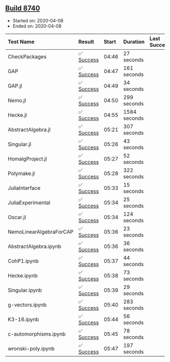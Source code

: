 ## [Build 8740](https://oscarci.mathematik.uni-kl.de/job/oscar/8740/)

* Started on: 2020-04-08
* Ended on: 2020-04-08

| Test Name    | Result | Start | Duration | Last Success | First Failure |
|:-------------|:-------|:------|:---------|:-------------|:--------------|
| CheckPackages | ✅ [Success](https://oscarci.mathematik.uni-kl.de/job/oscar/8740/artifact/logs/build-8740/CheckPackages.log) | 04:46 | 27 seconds |  |  |
| GAP | ✅ [Success](https://oscarci.mathematik.uni-kl.de/job/oscar/8740/artifact/logs/build-8740/GAP.log) | 04:47 | 161 seconds |  |  |
| GAP.jl | ✅ [Success](https://oscarci.mathematik.uni-kl.de/job/oscar/8740/artifact/logs/build-8740/GAP.jl.log) | 04:49 | 34 seconds |  |  |
| Nemo.jl | ✅ [Success](https://oscarci.mathematik.uni-kl.de/job/oscar/8740/artifact/logs/build-8740/Nemo.jl.log) | 04:50 | 299 seconds |  |  |
| Hecke.jl | ✅ [Success](https://oscarci.mathematik.uni-kl.de/job/oscar/8740/artifact/logs/build-8740/Hecke.jl.log) | 04:55 | 1584 seconds |  |  |
| AbstractAlgebra.jl | ✅ [Success](https://oscarci.mathematik.uni-kl.de/job/oscar/8740/artifact/logs/build-8740/AbstractAlgebra.jl.log) | 05:21 | 307 seconds |  |  |
| Singular.jl | ✅ [Success](https://oscarci.mathematik.uni-kl.de/job/oscar/8740/artifact/logs/build-8740/Singular.jl.log) | 05:26 | 43 seconds |  |  |
| HomalgProject.jl | ✅ [Success](https://oscarci.mathematik.uni-kl.de/job/oscar/8740/artifact/logs/build-8740/HomalgProject.jl.log) | 05:27 | 52 seconds |  |  |
| Polymake.jl | ✅ [Success](https://oscarci.mathematik.uni-kl.de/job/oscar/8740/artifact/logs/build-8740/Polymake.jl.log) | 05:28 | 322 seconds |  |  |
| JuliaInterface | ✅ [Success](https://oscarci.mathematik.uni-kl.de/job/oscar/8740/artifact/logs/build-8740/JuliaInterface.log) | 05:33 | 15 seconds |  |  |
| JuliaExperimental | ✅ [Success](https://oscarci.mathematik.uni-kl.de/job/oscar/8740/artifact/logs/build-8740/JuliaExperimental.log) | 05:34 | 25 seconds |  |  |
| Oscar.jl | ✅ [Success](https://oscarci.mathematik.uni-kl.de/job/oscar/8740/artifact/logs/build-8740/Oscar.jl.log) | 05:34 | 124 seconds |  |  |
| NemoLinearAlgebraForCAP | ✅ [Success](https://oscarci.mathematik.uni-kl.de/job/oscar/8740/artifact/logs/build-8740/NemoLinearAlgebraForCAP.log) | 05:36 | 23 seconds |  |  |
| AbstractAlgebra.ipynb | ✅ [Success](https://oscarci.mathematik.uni-kl.de/job/oscar/8740/artifact/logs/build-8740/AbstractAlgebra.ipynb.log) | 05:36 | 36 seconds |  |  |
| CohP1.ipynb | ✅ [Success](https://oscarci.mathematik.uni-kl.de/job/oscar/8740/artifact/logs/build-8740/CohP1.ipynb.log) | 05:37 | 44 seconds |  |  |
| Hecke.ipynb | ✅ [Success](https://oscarci.mathematik.uni-kl.de/job/oscar/8740/artifact/logs/build-8740/Hecke.ipynb.log) | 05:38 | 73 seconds |  |  |
| Singular.ipynb | ✅ [Success](https://oscarci.mathematik.uni-kl.de/job/oscar/8740/artifact/logs/build-8740/Singular.ipynb.log) | 05:39 | 29 seconds |  |  |
| g-vectors.ipynb | ✅ [Success](https://oscarci.mathematik.uni-kl.de/job/oscar/8740/artifact/logs/build-8740/g-vectors.ipynb.log) | 05:40 | 283 seconds |  |  |
| K3-16.ipynb | ✅ [Success](https://oscarci.mathematik.uni-kl.de/job/oscar/8740/artifact/logs/build-8740/K3-16.ipynb.log) | 05:44 | 56 seconds |  |  |
| c-automorphisms.ipynb | ✅ [Success](https://oscarci.mathematik.uni-kl.de/job/oscar/8740/artifact/logs/build-8740/c-automorphisms.ipynb.log) | 05:45 | 78 seconds |  |  |
| wronski-poly.ipynb | ✅ [Success](https://oscarci.mathematik.uni-kl.de/job/oscar/8740/artifact/logs/build-8740/wronski-poly.ipynb.log) | 05:47 | 197 seconds |  |  |
